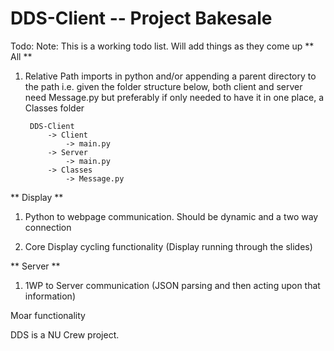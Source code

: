 DDS-Client -- Project Bakesale
================================
Todo:
Note: This is a working todo list. Will add things as they come up
** All ** 
1. Relative Path imports in python and/or appending a parent directory to the path
	i.e. given the folder structure below, both client and server need 
	Message.py but preferably if only needed to have it in one place, a Classes folder

		DDS-Client
			-> Client
				-> main.py
			-> Server
				-> main.py
			-> Classes
				-> Message.py

** Display **
1. Python to webpage communication. Should be dynamic and a two way connection

2. Core Display cycling functionality (Display running through the slides)

** Server **
1. 1WP to Server communication (JSON parsing and then acting upon that information)

Moar functionality


DDS is a NU Crew project.
